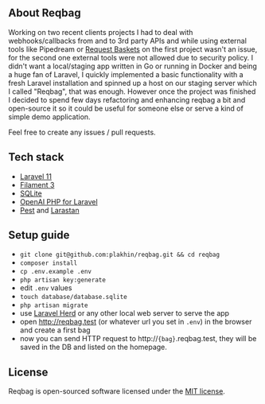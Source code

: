 ## About Reqbag

Working on two recent clients projects I had to deal with webhooks/callbacks from and to 3rd party APIs and while using external tools like Pipedream or [Request Baskets](https://rbaskets.in/) on the first project wasn't an issue, for the second one external tools were not allowed due to security policy. I didn't want a local/staging app written in Go or running in Docker and being a huge fan of Laravel, I quickly implemented a basic functionality with a fresh Laravel installation and spinned up a host on our staging server which I called "Reqbag", that was enough.
However once the project was finished I decided to spend few days refactoring and enhancing reqbag a bit and open-source it so it could be useful for someone else or serve a kind of simple demo application.

Feel free to create any issues / pull requests.

## Tech stack
- [Laravel 11](http://laravel.com/docs/11.x)
- [Filament 3](https://filamentphp.com/docs/3.x/)
- [SQLite](http://sqlite.org)
- [OpenAI PHP for Laravel](https://github.com/openai-php/laravel)
- [Pest](https://pestphp.com/docs/) and [Larastan](https://github.com/larastan/larastan)


## Setup guide
- `git clone git@github.com:plakhin/reqbag.git && cd reqbag`
- `composer install`
- `cp .env.example .env`
- `php artisan key:generate`
- edit `.env` values
- `touch database/database.sqlite`
- `php artisan migrate`
- use [Laravel Herd](herd.laravel.com) or any other local web server to serve the app
- open http://reqbag.test (or whatever url you set in `.env`) in the browser and create a first bag
- now you can send HTTP request to http://`{bag}`.reqbag.test, they will be saved in the DB and listed on the homepage.

## License

Reqbag is open-sourced software licensed under the [MIT license](https://opensource.org/licenses/MIT).
